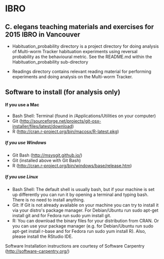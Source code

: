 # IBRO

## C. elegans teaching materials and exercises for 2015 IBRO in Vancouver

* Habituation_probability directory is a project directory for doing analysis of 
Multi-worm Tracker habituation experiments using reversal probability as the 
behavioural metric. See the README.md within the Habituation_probability sub-directory 

* Readings directory contains relevant reading material for performing experiments and 
doing analysis on the Multi-worm Tracker.


## Software to install (for analysis only)

#### If you use a Mac
* Bash Shell: Terminal (found in /Applications/Utilities on your computer)
* Git (http://sourceforge.net/projects/git-osx-installer/files/latest/download)
* R (http://cran.r-project.org/bin/macosx/R-latest.pkg)

##### If you use Windows
* Git Bash (http://msysgit.github.io/) 
* Git (installed above with Git Bash)
* R (http://cran.r-project.org/bin/windows/base/release.htm)

##### If you use Linux
* Bash Shell: The default shell is usually bash, but if your machine is set up differently 
you can run it by opening a terminal and typing bash. There is no need to install anything.
* Git: If Git is not already available on your machine you can try to install it via your 
distro's package manager. For Debian/Ubuntu run sudo apt-get install git and for Fedora 
run sudo yum install git.
* R: You can download the binary files for your distribution from CRAN. Or you can use 
your package manager (e.g. for Debian/Ubuntu run sudo apt-get install r-base and for 
Fedora run sudo yum install R). Also, please install the RStudio IDE.


Software Installation instructions are courtesy of Software Carpentry 
(http://software-carpentry.org/)